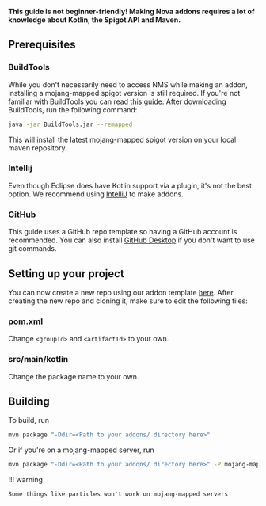**This guide is not beginner-friendly! Making Nova addons requires a lot of
knowledge about Kotlin, the Spigot API and Maven.**

## Prerequisites

### BuildTools

While you don't necessarily need to access NMS while making an addon, installing a mojang-mapped spigot version is still
required. If you're not familiar with BuildTools you can read [this guide](https://www.spigotmc.org/wiki/buildtools/). After
downloading BuildTools, run the following command:

```bash
java -jar BuildTools.jar --remapped
```

This will install the latest mojang-mapped spigot version on your local maven repository.

### Intellij

Even though Eclipse does have Kotlin support via a plugin, it's not the best option. We recommend using [IntelliJ](https://www.jetbrains.com/idea/)
to make addons.

### GitHub

This guide uses a GitHub repo template so having a GitHub account is recommended. You can also install [GitHub Desktop](https://desktop.github.com/)
if you don't want to use git commands.

## Setting up your project

You can now create a new repo using our addon template [here](https://github.com/xenondevs/Nova-Addon-Template/generate).
After creating the new repo and cloning it, make sure to edit the following files:

### pom.xml

Change `<groupId>` and `<artifactId>` to your own.

### src/main/kotlin

Change the package name to your own.

## Building

To build, run
```bash title="Build with Maven"
mvn package "-Ddir=<Path to your addons/ directory here>"
```
Or if you're on a mojang-mapped server, run
```bash title="Build with Maven"
mvn package "-Ddir=<Path to your addons/ directory here>" -P mojang-mapped
```

!!! warning

    Some things like particles won't work on mojang-mapped servers